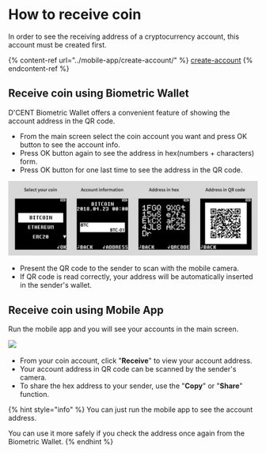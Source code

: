# How to receive coin

In order to see the receiving address of a cryptocurrency account, this account must be created first.

{% content-ref url="../mobile-app/create-account/" %}
[create-account](../mobile-app/create-account/)
{% endcontent-ref %}

## Receive coin using Biometric Wallet

D'CENT Biometric Wallet offers a convenient feature of showing the account address in the QR code.   &#x20;

* From the main screen select the coin account you want and press OK button to see the account info.&#x20;
* Press OK button again to see the address in hex(numbers + characters) form.
* Press OK button for one last time to see the address in the QR code.

![](<../.gitbook/assets/3 (10).png>)

* Present the QR code to the sender to scan with the mobile camera.
* If QR code is read correctly, your address will be automatically inserted in the sender's wallet.

## Receive coin using Mobile App

Run the mobile app and you will see your accounts in the main screen.

![](../.gitbook/assets/mobileapp-account-address\_en.png)

* From your coin account, click "**Receive**" to view your account address.
* Your account address in QR code can be scanned by the sender's camera.
* To share the hex address to your sender, use the "**Copy**" or "**Share**" function.&#x20;

{% hint style="info" %}
You can just run the mobile app to see the account address.&#x20;

You can use it more safely if you check the address once again from the Biometric Wallet.
{% endhint %}
